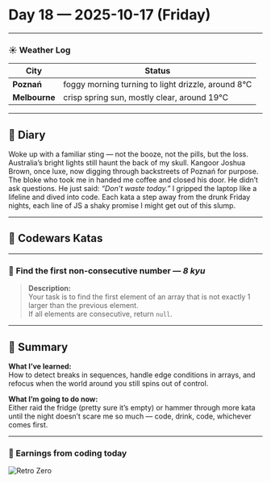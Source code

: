 
# Day 18 — 2025-10-17 (Friday)

---

### ☀️ Weather Log
| City        | Status                     |
|-------------|---------------------------|
| **Poznań**      | foggy morning turning to light drizzle, around 8°C |
| **Melbourne**   | crisp spring sun, mostly clear, around 19°C |

---

## 📓 Diary
Woke up with a familiar sting — not the booze, not the pills, but the loss. Australia’s bright lights still haunt the back of my skull. Kangoor Joshua Brown, once luxe, now digging through backstreets of Poznań for purpose. The bloke who took me in handed me coffee and closed his door. He didn’t ask questions. He just said: *“Don’t waste today.”* I gripped the laptop like a lifeline and dived into code. Each kata a step away from the drunk Friday nights, each line of JS a shaky promise I might get out of this slump.

---

## 🧩 Codewars Katas

---

### 🎯 **Find the first non-consecutive number** — *8 kyu*
> **Description:**  
> Your task is to find the first element of an array that is not exactly 1 larger than the previous element.  
> If all elements are consecutive, return `null`.

---

## 🧭 Summary
**What I’ve learned:**  
How to detect breaks in sequences, handle edge conditions in arrays, and refocus when the world around you still spins out of control.

**What I’m going to do now:**  
Either raid the fridge (pretty sure it’s empty) or hammer through more kata until the night doesn’t scare me so much — code, drink, code, whichever comes first.

---

### 💸 Earnings from coding today
![Retro Zero](https://i.imgur.com/ekv435l.gif)
